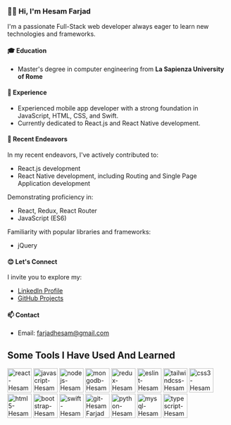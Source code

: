 ### 👋🏼 Hi, I'm Hesam Farjad

I'm a passionate Full-Stack web developer always eager to learn new technologies and frameworks.

#### 🎓 Education
- Master's degree in computer engineering from **La Sapienza University of Rome**

#### 💼 Experience
- Experienced mobile app developer with a strong foundation in JavaScript, HTML, CSS, and Swift.
- Currently dedicated to React.js and React Native development.

#### 🌱 Recent Endeavors
In my recent endeavors, I've actively contributed to:
- React.js development
- React Native development, including Routing and Single Page Application development

Demonstrating proficiency in:
- React, Redux, React Router
- JavaScript (ES6)

Familiarity with popular libraries and frameworks:
- jQuery

#### 😊 Let's Connect
I invite you to explore my:
- [LinkedIn Profile](https://www.linkedin.com/in/hesamfarjad/)
- [GitHub Projects](https://github.com/yourusername)

#### 📫 Contact
- Email: farjadhesam@gmail.com




<h2>Some Tools I Have Used And Learned</h2>
<p align="left">
    <img src="https://cdn.jsdelivr.net/gh/devicons/devicon/icons/react/react-original.svg"  width="55" height="55" alt="react-HesamFarjad" />
    <img src="https://cdn.jsdelivr.net/gh/devicons/devicon/icons/javascript/javascript-original.svg" width="55" height="55" alt="javascript-HesamFarjad"/>
    <img src="https://cdn.jsdelivr.net/gh/devicons/devicon/icons/nodejs/nodejs-original.svg" width="55" height="55" alt="nodejs-HesamFarjad"/>
    <img src="https://cdn.jsdelivr.net/gh/devicons/devicon/icons/mongodb/mongodb-original.svg" width="55" height="55" alt="mongodb-HesamFarjad"/>
    <img src="https://cdn.jsdelivr.net/gh/devicons/devicon/icons/redux/redux-original.svg" width="55" height="55" alt="redux-HesamFarjad"/>
    <img src="https://cdn.jsdelivr.net/gh/devicons/devicon/icons/eslint/eslint-original.svg"  width="55" height="55" alt="eslint-HesamFarjad" />
    <img src="https://cdn.jsdelivr.net/gh/devicons/devicon/icons/tailwindcss/tailwindcss-plain.svg" width="55" height="55" alt="tailwindcss-HesamFarjad"/>
    <img src="https://cdn.jsdelivr.net/gh/devicons/devicon/icons/css3/css3-original-wordmark.svg" width="55" height="55" alt="css3-HesamFarjad"/>
    <img src="https://cdn.jsdelivr.net/gh/devicons/devicon/icons/html5/html5-original-wordmark.svg"  width="55" height="55" alt="html5-HesamFarjad"/>
    <img src="https://cdn.jsdelivr.net/gh/devicons/devicon/icons/bootstrap/bootstrap-original.svg" width="55" height="55" alt="bootstrap-HesamFarjad"/>
    <img src="https://cdn.jsdelivr.net/gh/devicons/devicon/icons/swift/swift-original.svg" width="55" height="55" alt="swift-HesamFarjad"/>      
    <img src="https://github.com/atenadadkhah/atenadadkhah/assets/91287064/46ebbddc-eb10-4f90-92be-871980d4be3d" width="55" height="55" alt="git-HesamFarjad"/>
    <img src="https://cdn.jsdelivr.net/gh/devicons/devicon/icons/python/python-original.svg" width="55" height="55" alt="python-HesamFarjad"/>
    <img src="https://cdn.jsdelivr.net/gh/devicons/devicon/icons/mysql/mysql-original.svg" width="55" height="55" alt="mysql-HesamFarjad"/>
    <img src="https://user-images.githubusercontent.com/91287064/228953632-c5d62e0b-1cd3-4a4d-bdfd-b7633f7662a0.png" width="55" height="55" alt="typescript-HesamFarjad"/>


</p>






<!---
HesamFarjad/HesamFarjad is a ✨ special ✨ repository because its `README.md` (this file) appears on your GitHub profile.
You can click the Preview link to take a look at your changes.
--->

